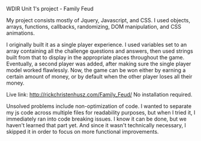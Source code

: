 WDIR Unit 1's project - Family Feud 

My project consists mostly of Jquery, Javascript, and CSS. I used objects, arrays, functions, callbacks, randomizing, DOM manipulation, and CSS animations.

I originally built it as a single player experience. I used variables set to an array containing all the challenge questions and answers, then used strings built from that to display in the appropriate places throughout the game. Eventually, a second player was added, after making sure the single player model worked flawlessly. Now, the game can be won either by earning a certain amount of money, or by default when the other player loses all their money.

Live link: http://rickchristenhusz.com/Family_Feud/ No installation required.

Unsolved problems include non-optimization of code. I wanted to separate my js code across multiple files for readability purposes, but when I tried it, I immediately ran into code breaking issues. I know it can be done, but we haven't learned that part yet. And since it wasn't technically necessary, I skipped it in order to focus on more functional improvements.
